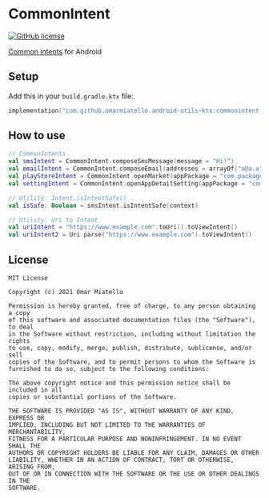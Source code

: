 # CommonIntent

[![GitHub license](https://img.shields.io/github/license/omarmiatello/android-utils-ktx)](../LICENSE)

[Common intents](https://developer.android.com/guide/components/intents-common.html) for Android

## Setup

Add this in your `build.gradle.ktx` file:
```kotlin
implementation("com.github.omarmiatello.android-utils-ktx:commonintent:1.1.0")
```

## How to use

```kotlin
// CommonIntents
val smsIntent = CommonIntent.composeSmsMessage(message = "Hi!")
val emailIntent = CommonIntent.composeEmail(addresses = arrayOf("a@a.a"), subject = "Hi!", text = "Message")
val playStoreIntent = CommonIntent.openMarket(appPackage = "com.package.myapp")
val settingIntent = CommonIntent.openAppDetailSetting(appPackage = "com.package.myapp")

// Utility: Intent.isIntentSafe()
val isSafe: Boolean = smsIntent.isIntentSafe(context)

// Utility: Uri to Intent
val uriIntent = "https://www.example.com".toUri().toViewIntent()
val uriIntent2 = Uri.parse("https://www.example.com").toViewIntent()
```

## License

```
MIT License

Copyright (c) 2021 Omar Miatello

Permission is hereby granted, free of charge, to any person obtaining a copy
of this software and associated documentation files (the "Software"), to deal
in the Software without restriction, including without limitation the rights
to use, copy, modify, merge, publish, distribute, sublicense, and/or sell
copies of the Software, and to permit persons to whom the Software is
furnished to do so, subject to the following conditions:

The above copyright notice and this permission notice shall be included in all
copies or substantial portions of the Software.

THE SOFTWARE IS PROVIDED "AS IS", WITHOUT WARRANTY OF ANY KIND, EXPRESS OR
IMPLIED, INCLUDING BUT NOT LIMITED TO THE WARRANTIES OF MERCHANTABILITY,
FITNESS FOR A PARTICULAR PURPOSE AND NONINFRINGEMENT. IN NO EVENT SHALL THE
AUTHORS OR COPYRIGHT HOLDERS BE LIABLE FOR ANY CLAIM, DAMAGES OR OTHER
LIABILITY, WHETHER IN AN ACTION OF CONTRACT, TORT OR OTHERWISE, ARISING FROM,
OUT OF OR IN CONNECTION WITH THE SOFTWARE OR THE USE OR OTHER DEALINGS IN THE
SOFTWARE.
```

